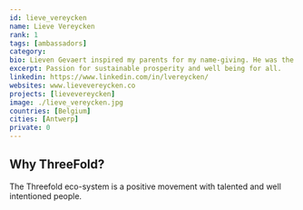 ```yaml
---
id: lieve_vereycken
name: Lieve Vereycken
rank: 1
tags: [ambassadors]
category:
bio: Lieven Gevaert inspired my parents for my name-giving. He was the industrialist who brought a lot of prosperity to the region where I live (Antwerp, Belgium). But I wasn't a seventh son. Lieve was just a slight change to start a row of three girls. I am an economist by education. In 1999 I started a recruitment business for IT and business consultants, the internet god introduced in the business world. I got excited about its opportunities to make markets and life better. But there was a fork in the road. If you believe that creativity and entrepreneurial freedom are conditions for a prosperous society, you needed to avoid Big Tech and join forces to build better. Since 2007 I started to connect myself to commonalities to create an appropriate internet and sustainable prosperity. Happy to see so many good evolutions. I believe prosperity for all is possible.
excerpt: Passion for sustainable prosperity and well being for all.
linkedin: https://www.linkedin.com/in/lvereycken/
websites: www.lievevereycken.co
projects: [lievevereycken]
image: ./lieve_vereycken.jpg
countries: [Belgium]
cities: [Antwerp]
private: 0
---
```


## Why ThreeFold?

The Threefold eco-system is a positive movement with talented and well intentioned people.
